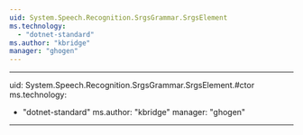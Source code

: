 ```yaml
---
uid: System.Speech.Recognition.SrgsGrammar.SrgsElement
ms.technology: 
  - "dotnet-standard"
ms.author: "kbridge"
manager: "ghogen"
---
```


---
uid: System.Speech.Recognition.SrgsGrammar.SrgsElement.#ctor
ms.technology: 
  - "dotnet-standard"
ms.author: "kbridge"
manager: "ghogen"
---
